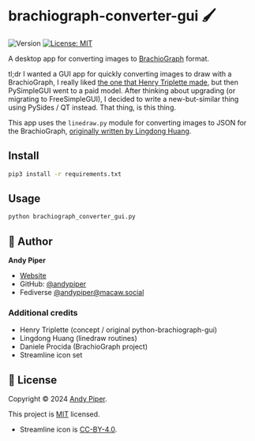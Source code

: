# brachiograph-converter-gui 🖌️
![Version](https://img.shields.io/badge/version-0.1.0-blue.svg?cacheSeconds=2592000)
[![License: MIT](https://img.shields.io/badge/License-MIT-yellow.svg)](https://mit-license.org/)

A desktop app for converting images to [BrachioGraph](https://www.brachiograph.art/) format.

tl;dr I wanted a GUI app for quickly converting images to draw with a BrachioGraph, I really liked [the one that Henry Triplette made](https://github.com/henrytriplette/python-brachiograph-gui), but then PySimpleGUI went to a paid model. After thinking about upgrading (or migrating to FreeSimpleGUI), I decided to write a new-but-similar thing using PySides / QT instead. That thing, is this thing.

This app uses the `linedraw.py` module for converting images to JSON for the BrachioGraph, [originally written by Lingdong Huang](https://github.com/LingDong-/linedraw).

## Install

```sh
pip3 install -r requirements.txt
```

## Usage

```sh
python brachiograph_converter_gui.py
```

## 👤 Author

**Andy Piper**

* [Website](https://andypiper.org)
* GitHub: [@andypiper](https://github.com/andypiper)
* Fediverse [@andypiper@macaw.social](https://macaw.social/andypiper)

### Additional credits

* Henry Triplette (concept / original python-brachiograph-gui)
* Lingdong Huang (linedraw routines)
* Daniele Procida (BrachioGraph project)
* Streamline icon set

## 📝 License

Copyright © 2024 [Andy Piper](https://github.com/andypiper).

This project is [MIT](https://mit-license.org/) licensed.

- Streamline icon is [CC-BY-4.0](https://creativecommons.org/licenses/by/4.0/).
